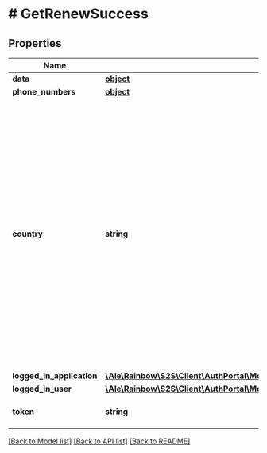 # # GetRenewSuccess

## Properties

Name | Type | Description | Notes
------------ | ------------- | ------------- | -------------
**data** | [**object**](.md) |  | [optional] 
**phone_numbers** | [**object**](.md) |  | [optional] 
**country** | **string** | Phone number country (ISO 3166-1 alpha3 format) &lt;br/&gt;&#x60;country&#x60; field is automatically computed using the following algorithm when creating/updating a phoneNumber entry: - If &#x60;number&#x60; is provided and is in E164 format, &#x60;country&#x60; is computed from E164 number - Else if &#x60;country&#x60; field is provided in the phoneNumber entry, this one is used - Else user &#x60;country&#x60; field is used | 
**logged_in_application** | [**\Ale\Rainbow\S2S\Client\AuthPortal\Model\GetBasicLoginSuccessLoggedInApplication**](GetBasicLoginSuccessLoggedInApplication.md) |  | 
**logged_in_user** | [**\Ale\Rainbow\S2S\Client\AuthPortal\Model\GetRenewSuccessLoggedInUser**](GetRenewSuccessLoggedInUser.md) |  | 
**token** | **string** | JsonWebToken to use for all API requests | 

[[Back to Model list]](../../README.md#documentation-for-models) [[Back to API list]](../../README.md#documentation-for-api-endpoints) [[Back to README]](../../README.md)


